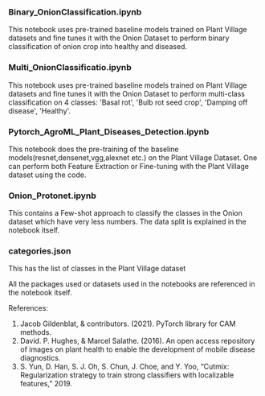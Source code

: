 ### Binary_OnionClassification.ipynb

This notebook uses pre-trained baseline models trained on Plant Village datasets and fine tunes it with the Onion Dataset to perform binary classification of onion crop into healthy and diseased.

### Multi_OnionClassificatio.ipynb

This notebook uses pre-trained baseline models trained on Plant Village datasets and fine tunes it with the Onion Dataset to perform multi-class classification on 4 classes: 'Basal rot', 'Bulb rot seed crop', 'Damping off disease', 'Healthy'.

### Pytorch_AgroML_Plant_Diseases_Detection.ipynb

This notebook does the pre-training of the baseline models(resnet,densenet,vgg,alexnet etc.) on the Plant Village Dataset. One can perform both Feature Extraction or Fine-tuning with the Plant Village dataset using the code.

### Onion_Protonet.ipynb

This contains a Few-shot approach to classify the classes in the Onion dataset which have very less numbers. The data split is explained in the notebook itself.

### categories.json

This has the list of classes in the Plant Village dataset


All the packages used or datasets used in the notebooks are referenced in the notebook itself.


References:

1. Jacob Gildenblat, & contributors. (2021). PyTorch library for CAM methods. [](https://github.com/jacobgil/pytorch-grad-cam)
2. David. P. Hughes, & Marcel Salathe. (2016). An open access repository of images on plant health to enable the development of mobile disease diagnostics.
3. S. Yun, D. Han, S. J. Oh, S. Chun, J. Choe, and Y. Yoo, “Cutmix: Regularization strategy to train strong classifiers with localizable features,” 2019.
